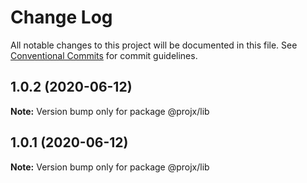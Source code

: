 # Change Log

All notable changes to this project will be documented in this file.
See [Conventional Commits](https://conventionalcommits.org) for commit guidelines.

## 1.0.2 (2020-06-12)

**Note:** Version bump only for package @projx/lib





## 1.0.1 (2020-06-12)

**Note:** Version bump only for package @projx/lib
